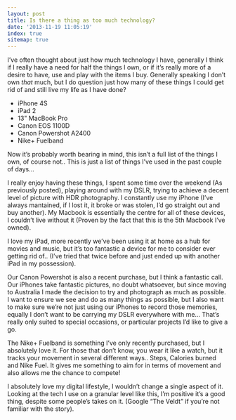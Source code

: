 ```yaml
---
layout: post
title: Is there a thing as too much technology?
date: '2013-11-19 11:05:19'
index: true
sitemap: true
---
```


<p>I&rsquo;ve often thought about just how much technology I have, generally I think if I really have a need for half the things I own, or if it&rsquo;s really more of a desire to have, use and play with the items I buy. Generally speaking I don&rsquo;t own <i>that</i> much, but I do question just how many of these things I could get rid of and still live my life as I have done?<!--more--><br />

<ul>
<li>iPhone 4S</li>
<li>iPad 2</li>
<li>13" MacBook Pro</li>
<li>Canon EOS 1100D</li>
<li>Canon Powershot A2400</li>
<li>Nike+ Fuelband</li>
</ul>
<p>Now it&rsquo;s probably worth bearing in mind, this isn&rsquo;t a full list of the things I own, of course not.. This is just a list of things I&rsquo;ve used in the past couple of days&hellip;</p>
<p>I really enjoy having these things, I spent some time over the weekend (As previously posted), playing around with my DSLR, trying to achieve a decent level of picture with HDR photography. I constantly use my iPhone (I&rsquo;ve always mantained, if I lost it, it broke or was stolen, I&rsquo;d go straight out and buy another). My Macbook is essentially the centre for all of these devices, I couldn&rsquo;t live without it (Proven by the fact that this is the 5th Macbook I&rsquo;ve owned).</p>
<p>I love my iPad, more recently we&rsquo;ve been using it at home as a hub for movies and music, but it&rsquo;s too fantastic a device for me to consider ever getting rid of.. (I&rsquo;ve tried that twice before and just ended up with another iPad in my possession).</p>
<p>Our Canon Powershot is also a recent purchase, but I think a fantastic call. Our iPhones take fantastic pictures, no doubt whatsoever, but since moving to Australia I made the decision to try and photograph as much as possible. I want to ensure we see and do as many things as possible, but I also want to make sure we&rsquo;re not just using our iPhones to record those memories, equally I don&rsquo;t want to be carrying my DSLR everywhere with me&hellip; That&rsquo;s really only suited to special occasions, or particular projects I&rsquo;d like to give a go.</p>
<p>The Nike+ Fuelband is something I&rsquo;ve only recently purchased, but I absolutely love it. For those that don&rsquo;t know, you wear it like a watch, but it tracks your movement in several different ways.. Steps, Calories burned and Nike Fuel. It gives me something to aim for in terms of movement and also allows me the chance to compete!</p>
<p>I absolutely love my digital lifestyle, I wouldn&rsquo;t change a single aspect of it. Looking at the tech I use on a granular level like this, I&rsquo;m positive it&rsquo;s a good thing, despite some people&rsquo;s takes on it. (Google &ldquo;The Veldt&rdquo; if you&rsquo;re not familiar with the story).</p>
<div style="clear: both; text-align: center;"><object class codebase="http://download.macromedia.com/pub/shockwave/cabs/flash/swflash.cab#version=6,0,40,0" data-thumbnail-src="http://0.gvt0.com/vi/_esYONwdKuw/0.jpg" width="600"><param name="movie" value="http://www.youtube.com/v/_esYONwdKuw&fs=1&source=uds" /><param name="bgcolor" value="#FFFFFF" /><param name="allowFullScreen" value="true" /><embed width="320" height="266" src="http://www.youtube.com/v/_esYONwdKuw&fs=1&source=uds" type="application/x-shockwave-flash" allowfullscreen="true"></embed></object></div>
<p></p>
